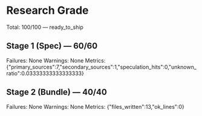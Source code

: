 # Research Grade
Total: 100/100 — ready_to_ship

## Stage 1 (Spec) — 60/60
Failures: None
Warnings: None
Metrics: {"primary_sources":7,"secondary_sources":1,"speculation_hits":0,"unknown_ratio":0.03333333333333333}

## Stage 2 (Bundle) — 40/40
Failures: None
Warnings: None
Metrics: {"files_written":13,"ok_lines":0}